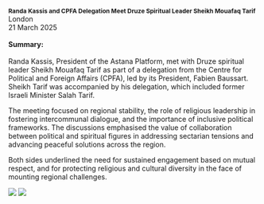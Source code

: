 <span style="font-size: 0.75rem; font-weight: bold;">Randa Kassis and CPFA Delegation Meet Druze Spiritual Leader Sheikh Mouafaq Tarif</span></br>
London</br>
21 March 2025
</br></br>
<b>Summary:</b>
</br></br>
Randa Kassis, President of the Astana Platform, met with Druze spiritual leader Sheikh Mouafaq Tarif as part of a delegation from the Centre for Political and Foreign Affairs (CPFA), led by its President, Fabien Baussart. Sheikh Tarif was accompanied by his delegation, which included former Israeli Minister Salah Tarif.

The meeting focused on regional stability, the role of religious leadership in fostering intercommunal dialogue, and the importance of inclusive political frameworks. The discussions emphasised the value of collaboration between political and spiritual figures in addressing sectarian tensions and advancing peaceful solutions across the region.

Both sides underlined the need for sustained engagement based on mutual respect, and for protecting religious and cultural diversity in the face of mounting regional challenges.

![](1.jpg)
![](2.JPG)
<p></p>

